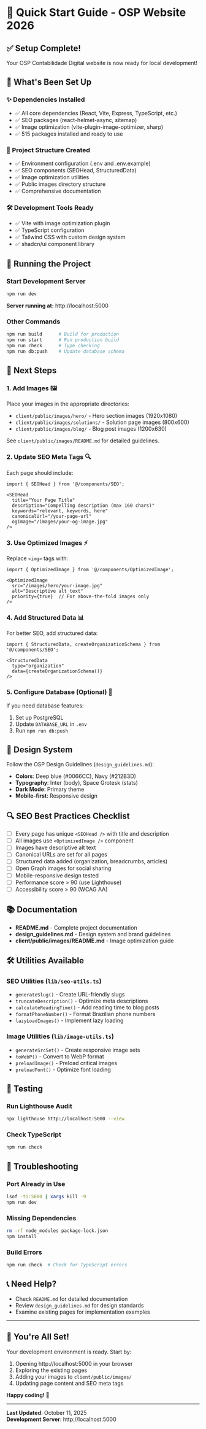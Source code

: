 # 🚀 Quick Start Guide - OSP Website 2026

## ✅ Setup Complete!

Your OSP Contabilidade Digital website is now ready for local development!

## 🎯 What's Been Set Up

### ✨ Dependencies Installed
- ✅ All core dependencies (React, Vite, Express, TypeScript, etc.)
- ✅ SEO packages (react-helmet-async, sitemap)
- ✅ Image optimization (vite-plugin-image-optimizer, sharp)
- ✅ 515 packages installed and ready to use

### 📁 Project Structure Created
- ✅ Environment configuration (.env and .env.example)
- ✅ SEO components (SEOHead, StructuredData)
- ✅ Image optimization utilities
- ✅ Public images directory structure
- ✅ Comprehensive documentation

### 🛠️ Development Tools Ready
- ✅ Vite with image optimization plugin
- ✅ TypeScript configuration
- ✅ Tailwind CSS with custom design system
- ✅ shadcn/ui component library

## 🏃 Running the Project

### Start Development Server
```bash
npm run dev
```
**Server running at:** http://localhost:5000

### Other Commands
```bash
npm run build      # Build for production
npm run start      # Run production build
npm run check      # Type checking
npm run db:push    # Update database schema
```

## 📝 Next Steps

### 1. **Add Images** 🖼️
Place your images in the appropriate directories:
- `client/public/images/hero/` - Hero section images (1920x1080)
- `client/public/images/solutions/` - Solution page images (800x600)
- `client/public/images/blog/` - Blog post images (1200x630)

See `client/public/images/README.md` for detailed guidelines.

### 2. **Update SEO Meta Tags** 🔍
Each page should include:
```tsx
import { SEOHead } from '@/components/SEO';

<SEOHead
  title="Your Page Title"
  description="Compelling description (max 160 chars)"
  keywords="relevant, keywords, here"
  canonicalUrl="/your-page-url"
  ogImage="/images/your-og-image.jpg"
/>
```

### 3. **Use Optimized Images** ⚡
Replace `<img>` tags with:
```tsx
import { OptimizedImage } from '@/components/OptimizedImage';

<OptimizedImage
  src="/images/hero/your-image.jpg"
  alt="Descriptive alt text"
  priority={true}  // For above-the-fold images only
/>
```

### 4. **Add Structured Data** 📊
For better SEO, add structured data:
```tsx
import { StructuredData, createOrganizationSchema } from '@/components/SEO';

<StructuredData
  type="organization"
  data={createOrganizationSchema()}
/>
```

### 5. **Configure Database** (Optional) 💾
If you need database features:
1. Set up PostgreSQL
2. Update `DATABASE_URL` in `.env`
3. Run `npm run db:push`

## 🎨 Design System

Follow the OSP Design Guidelines (`design_guidelines.md`):
- **Colors**: Deep blue (#0066CC), Navy (#212B3D)
- **Typography**: Inter (body), Space Grotesk (stats)
- **Dark Mode**: Primary theme
- **Mobile-first**: Responsive design

## 🔍 SEO Best Practices Checklist

- [ ] Every page has unique `<SEOHead />` with title and description
- [ ] All images use `<OptimizedImage />` component
- [ ] Images have descriptive alt text
- [ ] Canonical URLs are set for all pages
- [ ] Structured data added (organization, breadcrumbs, articles)
- [ ] Open Graph images for social sharing
- [ ] Mobile-responsive design tested
- [ ] Performance score > 90 (use Lighthouse)
- [ ] Accessibility score > 90 (WCAG AA)

## 📚 Documentation

- **README.md** - Complete project documentation
- **design_guidelines.md** - Design system and brand guidelines
- **client/public/images/README.md** - Image optimization guide

## 🛠️ Utilities Available

### SEO Utilities (`lib/seo-utils.ts`)
- `generateSlug()` - Create URL-friendly slugs
- `truncateDescription()` - Optimize meta descriptions
- `calculateReadingTime()` - Add reading time to blog posts
- `formatPhoneNumber()` - Format Brazilian phone numbers
- `lazyLoadImages()` - Implement lazy loading

### Image Utilities (`lib/image-utils.ts`)
- `generateSrcSet()` - Create responsive image sets
- `toWebP()` - Convert to WebP format
- `preloadImage()` - Preload critical images
- `preloadFont()` - Optimize font loading

## 🧪 Testing

### Run Lighthouse Audit
```bash
npx lighthouse http://localhost:5000 --view
```

### Check TypeScript
```bash
npm run check
```

## 🐛 Troubleshooting

### Port Already in Use
```bash
lsof -ti:5000 | xargs kill -9
npm run dev
```

### Missing Dependencies
```bash
rm -rf node_modules package-lock.json
npm install
```

### Build Errors
```bash
npm run check  # Check for TypeScript errors
```

## 📞 Need Help?

- Check `README.md` for detailed documentation
- Review `design_guidelines.md` for design standards
- Examine existing pages for implementation examples

---

## 🎉 You're All Set!

Your development environment is ready. Start by:
1. Opening http://localhost:5000 in your browser
2. Exploring the existing pages
3. Adding your images to `client/public/images/`
4. Updating page content and SEO meta tags

**Happy coding! 🚀**

---

**Last Updated**: October 11, 2025  
**Development Server**: http://localhost:5000
